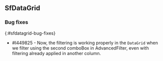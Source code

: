 ## SfDataGrid

### Bug fixes
{:#sfdatagrid-bug-fixes}

* \#I449825 - Now, the filtering is working properly in the `DataGrid` when we filter using the second comboBox in AdvancedFilter, even with filtering already applied in another column.
